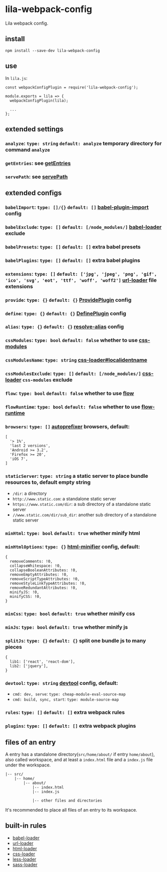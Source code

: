 # lila-webpack-config

Lila webpack config.

## install

```
npm install --save-dev lila-webpack-config
```

## use

In `lila.js`:

```
const webpackConfigPlugin = require('lila-webpack-config');

module.exports = lila => {
  webpackConfigPlugin(lila);

  ...
};
```

## extended settings

### `analyze`: `type: string` `default: analyze` temporary directory for command `analyze`

### `getEntries`: see [getEntries](./src/settings.js#L11)

### `servePath`: see [servePath](./src/settings.js#L26)

## extended configs

### `babelImport`: `type: []/{}` `default: []` [babel-plugin-import](https://github.com/ant-design/babel-plugin-import) config

### `babelExclude`: `type: []` `default: [/node_modules/]` [babel-loader](https://github.com/babel/babel-loader) exclude

### `babelPresets`: `type: []` `default: []` extra babel presets

### `babelPlugins`: `type: []` `default: []` extra babel plugins

### `extensions`: `type: []` `default: ['jpg', 'jpeg', 'png', 'gif', 'ico', 'svg', 'eot', 'ttf', 'woff', 'woff2']` [url-loader](https://github.com/webpack-contrib/url-loader) file extensions

### `provide`: `type: {}` `default: {}` [ProvidePlugin](https://webpack.js.org/plugins/provide-plugin/) config

### `define`: `type: {}` `default: {}` [DefinePlugin](https://webpack.js.org/plugins/define-plugin/) config

### `alias`: `type: {}` `default: {}` [resolve-alias](https://webpack.js.org/configuration/resolve/#resolve-alias) config

### `cssModules`: `type: bool` `default: false` whether to use [css-modules](https://github.com/css-modules/css-modules)

### `cssModulesName`: `type: string` [css-loader#localidentname](https://github.com/webpack-contrib/css-loader#localidentname)

### `cssModulesExclude`: `type: []` `default: [/node_modules/]` [css-loader](https://github.com/webpack-contrib/css-loader) `css-modules` exclude

### `flow`: `type: bool` `default: false` whether to use [flow](https://github.com/facebook/flow)

### `flowRuntime`: `type: bool` `default: false` whether to use [flow-runtime](https://github.com/codemix/flow-runtime/tree/master/packages/flow-runtime)

### `browsers`: `type: []` [autoprefixer](https://github.com/postcss/autoprefixer#browsers) browsers, default:

```
[
  '> 1%',
  'last 2 versions',
  'Android >= 3.2',
  'Firefox >= 20',
  'iOS 7',
]
```

### `staticServer`: `type: string` a static server to place bundle resources to, default empty string

- `/dir`: a directory
- `http://www.static.com`: a standalone static server
- `https://www.static.com/dir`: a sub directory of a standalone static server
- `//www.static.com/dir/sub_dir`: another sub directory of a standalone static server

### `minHtml`: `type: bool` `default: true` whether minify html

### `minHtmlOptions`: `type: {}` [html-minifier](https://github.com/kangax/html-minifier#options-quick-reference) config, default:

```
{
  removeComments: !0,
  collapseWhitespace: !0,
  collapseBooleanAttributes: !0,
  removeEmptyAttributes: !0,
  removeScriptTypeAttributes: !0,
  removeStyleLinkTypeAttributes: !0,
  removeRedundantAttributes: !0,
  minifyJS: !0,
  minifyCSS: !0,
}
```

### `minCss`: `type: bool` `default: true` whether minify css

### `minJs`: `type: bool` `default: true` whether minify js

### `splitJs`: `type: {}` `default: {}` split one bundle js to many pieces

```
{
  lib1: ['react', 'react-dom'],
  lib2: ['jquery'],
}
```

### `devtool`: `type: string` [devtool](https://webpack.js.org/configuration/devtool/) config, default:

- `cmd: dev, serve`: `type: cheap-module-eval-source-map`
- `cmd: build, sync, start`: `type: module-source-map`

### `rules`: `type: []` `default: []` extra webpack rules

### `plugins`: `type: []` `default: []` extra webpack plugins

## files of an entry

A entry has a standalone directory(`src/home/about/` if entry `home/about`), also called workspace, and at least a `index.html` file and a `index.js` file under the workspace.

```
|-- src/
    |-- home/
        |-- about/
            |-- index.html
            |-- index.js

            |-- other files and directories
```

It's recommended to place all files of an entry to its workspace.

## built-in rules

- [babel-loader](https://github.com/babel/babel-loader)
- [url-loader](https://github.com/webpack-contrib/url-loader)
- [html-loader](https://github.com/webpack-contrib/html-loader)
- [css-loader](https://github.com/webpack-contrib/css-loader)
- [less-loader](https://github.com/webpack-contrib/less-loader)
- [sass-loader](https://github.com/webpack-contrib/sass-loader)
